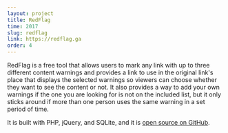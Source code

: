 ```yaml
---
layout: project
title: RedFlag
time: 2017
slug: redflag
link: https://redflag.ga
order: 4
---
```


RedFlag is a free tool that allows users to mark any link with up to three different
content warnings and provides a link to use in the original link's place that displays
the selected warnings so viewers can choose whether they want to see the content or not.
It also provides a way to add your own warnings if the one you are looking for is not
on the included list, but it only sticks around if more than one person uses the same
warning in a set period of time.

It is built with PHP, jQuery, and SQLite, and it is [open source on GitHub](https://github.com/Alamantus/RedFlag).